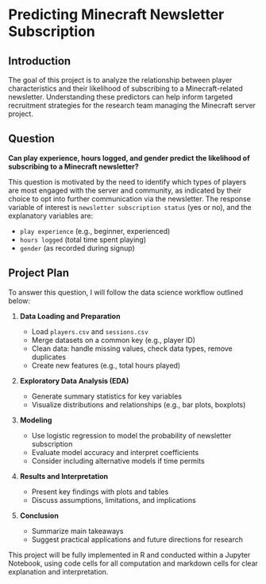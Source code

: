 # Predicting Minecraft Newsletter Subscription

## Introduction

The goal of this project is to analyze the relationship between player characteristics and their likelihood of subscribing to a Minecraft-related newsletter. Understanding these predictors can help inform targeted recruitment strategies for the research team managing the Minecraft server project.

## Question

**Can play experience, hours logged, and gender predict the likelihood of subscribing to a Minecraft newsletter?**

This question is motivated by the need to identify which types of players are most engaged with the server and community, as indicated by their choice to opt into further communication via the newsletter. The response variable of interest is `newsletter subscription status` (yes or no), and the explanatory variables are:

- `play experience` (e.g., beginner, experienced)
- `hours logged` (total time spent playing)
- `gender` (as recorded during signup)

## Project Plan

To answer this question, I will follow the data science workflow outlined below:

1. **Data Loading and Preparation**
   - Load `players.csv` and `sessions.csv`
   - Merge datasets on a common key (e.g., player ID)
   - Clean data: handle missing values, check data types, remove duplicates
   - Create new features (e.g., total hours played)

2. **Exploratory Data Analysis (EDA)**
   - Generate summary statistics for key variables
   - Visualize distributions and relationships (e.g., bar plots, boxplots)

3. **Modeling**
   - Use logistic regression to model the probability of newsletter subscription
   - Evaluate model accuracy and interpret coefficients
   - Consider including alternative models if time permits

4. **Results and Interpretation**
   - Present key findings with plots and tables
   - Discuss assumptions, limitations, and implications

5. **Conclusion**
   - Summarize main takeaways
   - Suggest practical applications and future directions for research

This project will be fully implemented in R and conducted within a Jupyter Notebook, using code cells for all computation and markdown cells for clear explanation and interpretation.
